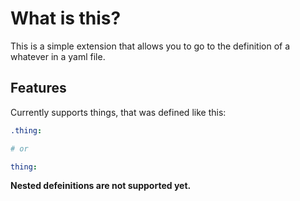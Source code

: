# What is this?

This is a simple extension that allows you to go to the definition of a whatever in a yaml file.

## Features

Currently supports things, that was defined like this:

```yaml
.thing:

# or

thing:
```

**Nested defeinitions are not supported yet.**
